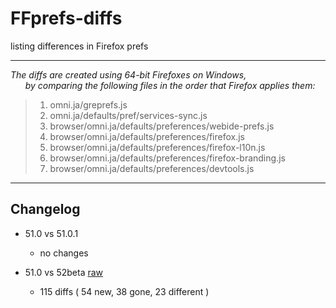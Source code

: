 # FFprefs-diffs
listing differences in Firefox prefs

___

_The diffs are created using 64-bit Firefoxes on Windows,  
&nbsp;&nbsp;&nbsp;&nbsp;&nbsp;&nbsp;by comparing the following files in the order that Firefox applies them:_

> 1. omni.ja/greprefs.js
> 2. omni.ja/defaults/pref/services-sync.js
> 3. browser/omni.ja/defaults/preferences/webide-prefs.js
> 4. browser/omni.ja/defaults/preferences/firefox.js
> 5. browser/omni.ja/defaults/preferences/firefox-l10n.js
> 6. browser/omni.ja/defaults/preferences/firefox-branding.js
> 7. browser/omni.ja/defaults/preferences/devtools.js

___

## Changelog

* 51.0 vs 51.0.1
  * no changes

* 51.0 vs 52beta [raw](https://raw.githubusercontent.com/earthlng/FFprefs-diffs/master/diff-v51.0-vs-v52beta.log "51.0 vs 52beta")
  * 115 diffs ( 54 new, 38 gone, 23 different )

